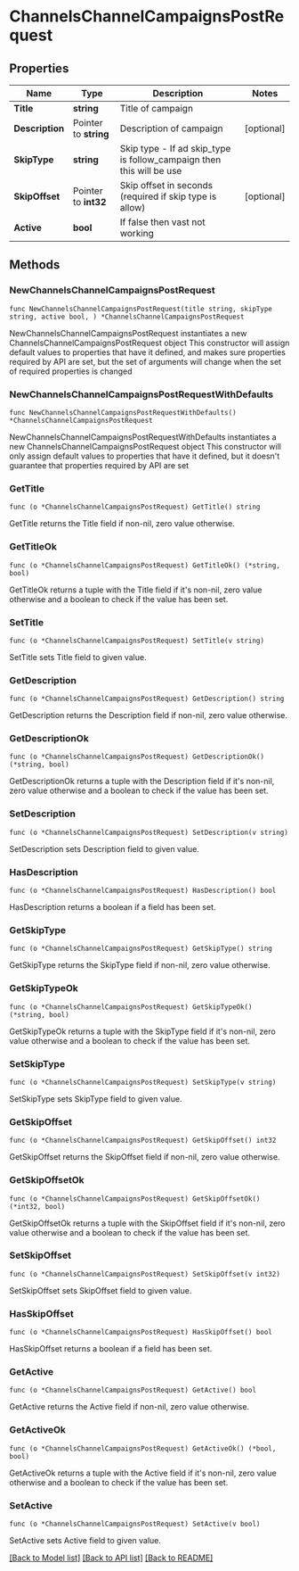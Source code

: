 # ChannelsChannelCampaignsPostRequest

## Properties

Name | Type | Description | Notes
------------ | ------------- | ------------- | -------------
**Title** | **string** | Title of campaign | 
**Description** | Pointer to **string** | Description of campaign | [optional] 
**SkipType** | **string** | Skip type - If ad skip_type is follow_campaign then this will be use | 
**SkipOffset** | Pointer to **int32** | Skip offset in seconds (required if skip type is allow) | [optional] 
**Active** | **bool** | If false then vast not working | 

## Methods

### NewChannelsChannelCampaignsPostRequest

`func NewChannelsChannelCampaignsPostRequest(title string, skipType string, active bool, ) *ChannelsChannelCampaignsPostRequest`

NewChannelsChannelCampaignsPostRequest instantiates a new ChannelsChannelCampaignsPostRequest object
This constructor will assign default values to properties that have it defined,
and makes sure properties required by API are set, but the set of arguments
will change when the set of required properties is changed

### NewChannelsChannelCampaignsPostRequestWithDefaults

`func NewChannelsChannelCampaignsPostRequestWithDefaults() *ChannelsChannelCampaignsPostRequest`

NewChannelsChannelCampaignsPostRequestWithDefaults instantiates a new ChannelsChannelCampaignsPostRequest object
This constructor will only assign default values to properties that have it defined,
but it doesn't guarantee that properties required by API are set

### GetTitle

`func (o *ChannelsChannelCampaignsPostRequest) GetTitle() string`

GetTitle returns the Title field if non-nil, zero value otherwise.

### GetTitleOk

`func (o *ChannelsChannelCampaignsPostRequest) GetTitleOk() (*string, bool)`

GetTitleOk returns a tuple with the Title field if it's non-nil, zero value otherwise
and a boolean to check if the value has been set.

### SetTitle

`func (o *ChannelsChannelCampaignsPostRequest) SetTitle(v string)`

SetTitle sets Title field to given value.


### GetDescription

`func (o *ChannelsChannelCampaignsPostRequest) GetDescription() string`

GetDescription returns the Description field if non-nil, zero value otherwise.

### GetDescriptionOk

`func (o *ChannelsChannelCampaignsPostRequest) GetDescriptionOk() (*string, bool)`

GetDescriptionOk returns a tuple with the Description field if it's non-nil, zero value otherwise
and a boolean to check if the value has been set.

### SetDescription

`func (o *ChannelsChannelCampaignsPostRequest) SetDescription(v string)`

SetDescription sets Description field to given value.

### HasDescription

`func (o *ChannelsChannelCampaignsPostRequest) HasDescription() bool`

HasDescription returns a boolean if a field has been set.

### GetSkipType

`func (o *ChannelsChannelCampaignsPostRequest) GetSkipType() string`

GetSkipType returns the SkipType field if non-nil, zero value otherwise.

### GetSkipTypeOk

`func (o *ChannelsChannelCampaignsPostRequest) GetSkipTypeOk() (*string, bool)`

GetSkipTypeOk returns a tuple with the SkipType field if it's non-nil, zero value otherwise
and a boolean to check if the value has been set.

### SetSkipType

`func (o *ChannelsChannelCampaignsPostRequest) SetSkipType(v string)`

SetSkipType sets SkipType field to given value.


### GetSkipOffset

`func (o *ChannelsChannelCampaignsPostRequest) GetSkipOffset() int32`

GetSkipOffset returns the SkipOffset field if non-nil, zero value otherwise.

### GetSkipOffsetOk

`func (o *ChannelsChannelCampaignsPostRequest) GetSkipOffsetOk() (*int32, bool)`

GetSkipOffsetOk returns a tuple with the SkipOffset field if it's non-nil, zero value otherwise
and a boolean to check if the value has been set.

### SetSkipOffset

`func (o *ChannelsChannelCampaignsPostRequest) SetSkipOffset(v int32)`

SetSkipOffset sets SkipOffset field to given value.

### HasSkipOffset

`func (o *ChannelsChannelCampaignsPostRequest) HasSkipOffset() bool`

HasSkipOffset returns a boolean if a field has been set.

### GetActive

`func (o *ChannelsChannelCampaignsPostRequest) GetActive() bool`

GetActive returns the Active field if non-nil, zero value otherwise.

### GetActiveOk

`func (o *ChannelsChannelCampaignsPostRequest) GetActiveOk() (*bool, bool)`

GetActiveOk returns a tuple with the Active field if it's non-nil, zero value otherwise
and a boolean to check if the value has been set.

### SetActive

`func (o *ChannelsChannelCampaignsPostRequest) SetActive(v bool)`

SetActive sets Active field to given value.



[[Back to Model list]](../README.md#documentation-for-models) [[Back to API list]](../README.md#documentation-for-api-endpoints) [[Back to README]](../README.md)



